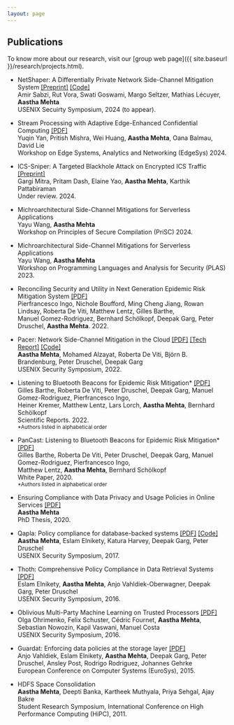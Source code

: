 ```yaml
---
layout: page
---
```


## Publications
To know more about our research, visit our [group web page]({{ site.baseurl }}/research/projects.html).

- NetShaper: A Differentially Private Network Side-Channel Mitigation System
[\[Preprint\]](https://www.usenix.org/system/files/sec24summer-prepub-168-sabzi.pdf) <a href="https://github.com/ubc-systopia/netshaper">[Code]<i class="icon fa fa-brands fa-square-github"></i></a><br>
Amir Sabzi, Rut Vora, Swati Goswami, Margo Seltzer, Mathias Lécuyer, **Aastha Mehta**<br>
USENIX Secuirty Symposium, 2024 (to appear).

- Stream Processing with Adaptive Edge-Enhanced Confidential
Computing [\[PDF\]](https://aasthakm.github.io/files/edgesys24-stream-processing-with-cc.pdf)<br>
Yuqin Yan, Pritish Mishra, Wei Huang, **Aastha Mehta**, Oana Balmau, David Lie<br>
Workshop on Edge Systems, Analytics and Networking (EdgeSys) 2024.

- ICS-Sniper: A Targeted Blackhole Attack on Encrypted ICS Traffic
[\[Preprint\]](https://arxiv.org/pdf/2312.06140.pdf)<br>
Gargi Mitra, Pritam Dash, Elaine Yao, **Aastha Mehta**, Karthik Pattabiraman<br>
Under review. 2024.

- Michroarchitectural Side-Channel Mitigations for Serverless Applications<br>
Yayu Wang, **Aastha Mehta**<br>
Workshop on Principles of Secure Compilation (PriSC) 2024.

- Michroarchitectural Side-Channel Mitigations for Serverless Applications<br>
Yayu Wang, **Aastha Mehta**<br>
Workshop on Programming Languages and Analysis for Security (PLAS) 2023.

- Reconciling Security and Utility in Next Generation Epidemic Risk Mitigation System [\[PDF\]](https://arxiv.org/pdf/2011.08069.pdf)<br>
Pierfrancesco Ingo, Nichole Boufford, Ming Cheng Jiang, Rowan Lindsay, Roberta De Viti, Matthew Lentz, Gilles Barthe,<br>Manuel Gomez-Rodriguez, Bernhard Schölkopf, Deepak Garg, Peter Druschel, **Aastha Mehta**. 2022.<br>
<!-- <span style="font-size:12px;">*Authors listed in alphabetical order</span> -->

- Pacer: Network Side-Channel Mitigation in the Cloud [\[PDF\]](https://aasthakm.github.io/files/sec22-pacer.pdf) [\[Tech Report\]](https://arxiv.org/pdf/1908.11568.pdf) [\[Code\]](https://gitlab.mpi-sws.org/pacer)<br>
**Aastha Mehta**, Mohamed Alzayat, Roberta De Viti, Björn B. Brandenburg, Peter Druschel, Deepak Garg<br>
USENIX Security Symposium, 2022.

- Listening to Bluetooth Beacons for Epidemic Risk Mitigation* [\[PDF\]](https://www.nature.com/articles/s41598-022-09440-1.pdf)<br>
Gilles Barthe, Roberta De Viti, Peter Druschel, Deepak Garg, Manuel Gomez-Rodriguez, Pierfrancesco Ingo,<br>
Heiner Kremer, Matthew Lentz, Lars Lorch, **Aastha Mehta**, Bernhard Schölkopf<br>
Scientific Reports. 2022.<br>
<span style="font-size:12px;">*Authors listed in alphabetical order</span>

- PanCast: Listening to Bluetooth Beacons for Epidemic Risk Mitigation* [\[PDF\]](https://arxiv.org/pdf/2011.08069.pdf)<br>
Gilles Barthe, Roberta De Viti, Peter Druschel, Deepak Garg, Manuel Gomez-Rodriguez, Pierfrancesco Ingo,<br>
Matthew Lentz, **Aastha Mehta**, Bernhard Schölkopf<br>
White Paper, 2020.<br>
<span style="font-size:12px;">*Authors listed in alphabetical order</span>

- Ensuring Compliance with Data Privacy and Usage Policies in Online Services [\[PDF\]](https://aasthakm.github.io/files/AasthaMehta-PhDThesis-2020.pdf)<br>
**Aastha Mehta**<br>
PhD Thesis, 2020.
<!-- http://dx.doi.org/10.22028/D291-32673 -->

- Qapla: Policy compliance for database-backed systems [\[PDF\]](https://aasthakm.github.io/files/sec17-qapla.pdf) [\[Code\]](https://github.com/aasthakm/qapla)<br>
**Aastha Mehta**, Eslam Elnikety, Katura Harvey, Deepak Garg, Peter Druschel<br>
USENIX Security Symposium, 2017.

- Thoth: Comprehensive Policy Compliance in Data Retrieval Systems [\[PDF\]](https://aasthakm.github.io/files/sec16-thoth.pdf)<br>
Eslam Elnikety, **Aastha Mehta**, Anjo Vahldiek-Oberwagner, Deepak Garg, Peter Druschel<br>
USENIX Security Symposium, 2016.

- Oblivious Multi-Party Machine Learning on Trusted Processors [\[PDF\]](https://aasthakm.github.io/files/sec16-oblivML.pdf)<br>
Olga Ohrimenko, Felix Schuster, Cédric Fournet, **Aastha Mehta**, Sebastian Nowozin, Kapil Vaswani, Manuel Costa<br>
USENIX Security Symposium, 2016.

- Guardat: Enforcing data policies at the storage layer [\[PDF\]](https://aasthakm.github.io/files/eurosys15-guardat.pdf)<br>
Anjo Vahldiek, Eslam Elnikety, **Aastha Mehta**, Deepak Garg, Peter Druschel, Ansley Post, Rodrigo Rodriguez, Johannes Gehrke<br>
European Conference on Computer Systems (EuroSys), 2015.

- HDFS Space Consolidation<br>
**Aastha Mehta**, Deepti Banka, Kartheek Muthyala, Priya Sehgal, Ajay Bakre<br>
Student Research Symposium, International Conference on High Performance Computing (HiPC), 2011.


